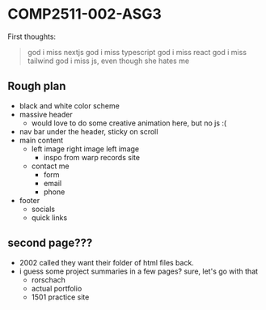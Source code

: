 # COMP2511-002-ASG3

First thoughts:

> god i miss nextjs
> god i miss typescript
> god i miss react
> god i miss tailwind
> god i miss js, even though she hates me

## Rough plan

- black and white color scheme
- massive header
  - would love to do some creative animation here, but no js :(
- nav bar under the header, sticky on scroll
- main content
  - left image right image left image
    - inspo from warp records site
  - contact me
    - form
    - email
    - phone
- footer
  - socials
  - quick links

## second page???

- 2002 called they want their folder of html files back.
- i guess some project summaries in a few pages? sure, let's go with that
  - rorschach
  - actual portfolio
  - 1501 practice site
